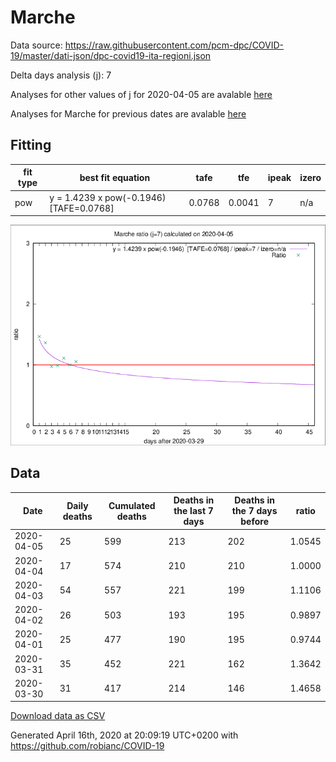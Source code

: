 # Marche

Data source: https://raw.githubusercontent.com/pcm-dpc/COVID-19/master/dati-json/dpc-covid19-ita-regioni.json

Delta days analysis (j): 7

Analyses for other values of j for 2020-04-05 are avalable [here](../2020-04-05/README.md)

Analyses for Marche for previous dates are avalable [here](../README.md)

## Fitting 
|fit type|best fit equation|tafe|tfe|ipeak|izero|
|-------|-----|--------|------|---|---|
|pow|y = 1.4239 x pow(-0.1946)  [TAFE=0.0768]|0.0768|0.0041|7|n/a|

![Plot](COVID-19_marche_j7_2020-04-05.png)

## Data
|Date|Daily deaths|Cumulated deaths|Deaths in the last 7 days|Deaths in the 7 days before|ratio|
|----|----------|-----------|-------|--------------------|-----|
|2020-04-05|25|599|213|202|1.0545|
|2020-04-04|17|574|210|210|1.0000|
|2020-04-03|54|557|221|199|1.1106|
|2020-04-02|26|503|193|195|0.9897|
|2020-04-01|25|477|190|195|0.9744|
|2020-03-31|35|452|221|162|1.3642|
|2020-03-30|31|417|214|146|1.4658|

[Download data as CSV](COVID-19_marche_j7_2020-04-05.csv)

Generated April 16th, 2020 at 20:09:19 UTC+0200 with https://github.com/robianc/COVID-19

